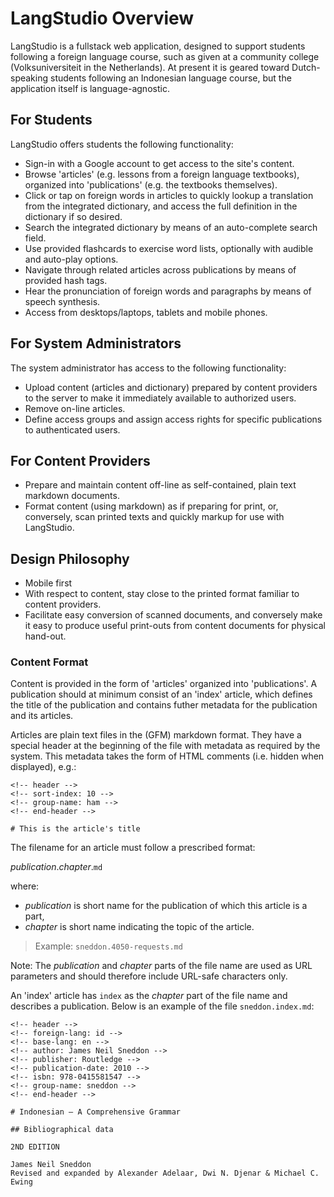 # LangStudio Overview

LangStudio is a fullstack web application, designed to support students following a foreign language course, such as given at a community college (Volksuniversiteit in the Netherlands). At present it is geared toward Dutch-speaking students following an Indonesian language course, but the application itself is language-agnostic.

## For Students

LangStudio offers students the following functionality:

- Sign-in with a Google account to get access to the site's content.
- Browse 'articles' (e.g. lessons from a foreign language textbooks), organized into 'publications' (e.g. the textbooks themselves).
- Click or tap on foreign words in articles to quickly lookup a translation from the integrated dictionary, and access the full definition in the dictionary if so desired.
- Search the integrated dictionary by means of an auto-complete search field.
- Use provided flashcards to exercise word lists, optionally with audible and auto-play options.
- Navigate through related articles across publications by means of provided hash tags.
- Hear the pronunciation of foreign words and paragraphs by means of speech synthesis.
- Access from desktops/laptops, tablets and mobile phones.


## For System Administrators

The system administrator has access to the following functionality:

- Upload content (articles and dictionary) prepared by content providers to the server to make it immediately available to authorized users.
- Remove on-line articles.
- Define access groups and assign access rights for specific publications to authenticated users.

## For Content Providers

- Prepare and maintain content off-line as self-contained, plain text markdown documents.
- Format content (using markdown) as if preparing for print, or, conversely, scan printed texts and quickly markup for use with LangStudio.


## Design Philosophy

- Mobile first
- With respect to content, stay close to the printed format familiar to content providers.
- Facilitate easy conversion of scanned documents, and conversely make it easy to produce useful print-outs from content documents for physical hand-out.

### Content Format

Content is provided in the form of 'articles' organized into 'publications'. A publication should at minimum consist of an 'index' article, which defines the title of the publication and contains futher metadata for the publication and its articles.

Articles are plain text files in the (GFM) markdown format. They have a special header at the beginning of the file with metadata as required by the system. This metadata takes the form of HTML comments (i.e. hidden when displayed), e.g.:

```
<!-- header -->
<!-- sort-index: 10 -->
<!-- group-name: ham -->
<!-- end-header -->

# This is the article's title

```

The filename for an article must follow a prescribed format:

*publication*.*chapter*.`md`

where:

- *publication* is short name for the publication of which this article is a part,
- *chapter* is short name indicating the topic of the article.

> Example: `sneddon.4050-requests.md`

Note: The *publication* and *chapter* parts of the file name are used as URL parameters and should therefore include URL-safe characters only.

An 'index' article has `index` as the *chapter* part of the file name and describes a publication. Below is an example of the file `sneddon.index.md`:

```
<!-- header -->
<!-- foreign-lang: id -->
<!-- base-lang: en -->
<!-- author: James Neil Sneddon -->
<!-- publisher: Routledge -->
<!-- publication-date: 2010 -->
<!-- isbn: 978-0415581547 -->
<!-- group-name: sneddon -->
<!-- end-header -->

# Indonesian — A Comprehensive Grammar

## Bibliographical data

2ND EDITION

James Neil Sneddon
Revised and expanded by Alexander Adelaar, Dwi N. Djenar & Michael C. Ewing
```


